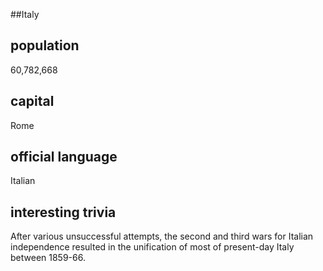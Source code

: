 ##Italy

## population
60,782,668

## capital
Rome
 
## official language
Italian

## interesting trivia
After various unsuccessful attempts, the second and third wars for Italian independence resulted in the unification of most of present-day Italy between 1859-66.


